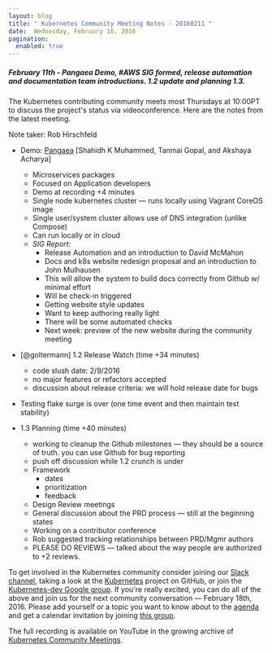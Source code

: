 ```yaml
---
layout: blog
title: " Kubernetes Community Meeting Notes - 20160211 "
date:  Wednesday, February 16, 2016
pagination:
  enabled: true
---
```


#####  February 11th - Pangaea Demo, #AWS SIG formed, release automation and documentation team introductions. 1.2 update and planning 1.3.


The Kubernetes contributing community meets most Thursdays at 10:00PT to discuss the project's status via videoconference. Here are the notes from the latest meeting.

Note taker: Rob Hirschfeld
* Demo: [Pangaea][1] [Shahidh K Muhammed, Tanmai Gopal, and Akshaya Acharya]

    * Microservices packages
    * Focused on Application developers
    * Demo at recording +4 minutes
    * Single node kubernetes cluster — runs locally using Vagrant CoreOS image
    * Single user/system cluster allows use of DNS integration (unlike Compose)
    * Can run locally or in cloud
  * *SIG Report:*
    * Release Automation and an introduction to David McMahon
    * Docs and k8s website redesign proposal and an introduction to John Mulhausen
    * This will allow the system to build docs correctly from Github w/ minimal effort
    * Will be check-in triggered
    * Getting website style updates
    * Want to keep authoring really light
    * There will be some automated checks
    * Next week: preview of the new website during the community meeting
* [@goltermann] 1.2 Release Watch (time +34 minutes)
    * code slush date: 2/9/2016
    * no major features or refactors accepted
    * discussion about release criteria: we will hold release date for bugs
* Testing flake surge is over (one time event and then maintain test stability)
* 1.3 Planning (time +40 minutes)
    * working to cleanup the Github milestones — they should be a source of truth.  you can use Github for bug reporting
    * push off discussion while 1.2 crunch is under
    * Framework
        * dates
        * prioritization
        * feedback
    * Design Review meetings
    * General discussion about the PRD process — still at the beginning states
    * Working on a contributor conference
    * Rob suggested tracking relationships between PRD/Mgmr authors
    * PLEASE DO REVIEWS — talked about the way people are authorized to +2 reviews.


To get involved in the Kubernetes community consider joining our [Slack channel,][2] taking a look at the [Kubernetes][3] project on GitHub, or join the [Kubernetes-dev Google group][4]. If you're really excited, you can do all of the above and join us for the next community conversation — February 18th, 2016. Please add yourself or a topic you want to know about to the [agenda][5] and get a calendar invitation by joining [this group][6].

The full recording is available on YouTube in the growing archive of [Kubernetes Community Meetings][7].

[1]: http://hasura.io/blog/pangaea-point-and-shoot-kubernetes/
[2]: http://slack.k8s.io/
[3]: https://github.com/kubernetes/
[4]: https://groups.google.com/forum/#!forum/kubernetes-dev
[5]: https://docs.google.com/document/d/1VQDIAB0OqiSjIHI8AWMvSdceWhnz56jNpZrLs6o7NJY/edit
[6]: https://groups.google.com/forum/#!forum/kubernetes-community-video-chat
[7]: https://www.youtube.com/playlist?list=PL69nYSiGNLP1pkHsbPjzAewvMgGUpkCnJ
